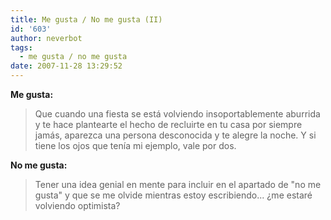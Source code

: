 ```yaml
---
title: Me gusta / No me gusta (II)
id: '603'
author: neverbot
tags:
  - me gusta / no me gusta
date: 2007-11-28 13:29:52
---
```


**Me gusta:**

> Que cuando una fiesta se está volviendo insoportablemente aburrida y te hace plantearte el hecho de recluirte en tu casa por siempre jamás, aparezca una persona desconocida y te alegre la noche. Y si tiene los ojos que tenía mi ejemplo, vale por dos.

**No me gusta:**

> Tener una idea genial en mente para incluir en el apartado de "no me gusta" y que se me olvide mientras estoy escribiendo... ¿me estaré volviendo optimista?